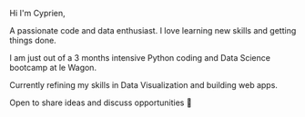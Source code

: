 Hi I'm Cyprien,

A passionate code and data enthusiast. I love learning new skills and getting things done. 

I am just out of a 3 months intensive Python coding and Data Science bootcamp at le Wagon. 

Currently refining my skills in Data Visualization and building web apps. 

Open to share ideas and discuss opportunities 🤝
